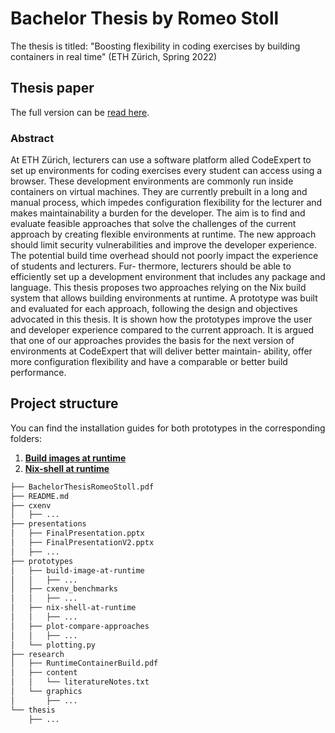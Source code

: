 # Bachelor Thesis by Romeo Stoll

The thesis is titled: "Boosting flexibility in coding exercises by building containers in real time" (ETH Zürich, Spring 2022)

## Thesis paper

The full version can be [read here](./BachelorThesisRomeoStoll.pdf).

### Abstract

At ETH Zürich, lecturers can use a software platform alled CodeExpert to set up environments for coding exercises every student can access using a browser. These development environments are commonly run inside containers on virtual machines. They are currently prebuilt in a long and manual process, which impedes configuration flexibility for the lecturer and makes maintainability a burden for the developer.
The aim is to find and evaluate feasible approaches that solve the challenges of the current approach by creating flexible environments at runtime. The new approach should limit security vulnerabilities and improve the developer experience. The potential build time overhead should not poorly impact the experience of students and lecturers. Fur- thermore, lecturers should be able to efficiently set up a development environment that includes any package and language.
This thesis proposes two approaches relying on the Nix build system that allows building environments at runtime. A prototype was built and evaluated for each approach, following the design and objectives advocated in this thesis. It is shown how the prototypes improve the user and developer experience compared to the current approach.
It is argued that one of our approaches provides the basis for the next version of environments at CodeExpert that will deliver better maintain- ability, offer more configuration flexibility and have a comparable or better build performance.

## Project structure

You can find the installation guides for both prototypes in the corresponding folders:

1. [**Build images at runtime**](./prototypes/build-image-at-runtime)
2. [**Nix-shell at runtime**](./prototypes/nix-shell-at-runtime)

```bash
├── BachelorThesisRomeoStoll.pdf
├── README.md
├── cxenv
│   ├── ...
├── presentations
│   ├── FinalPresentation.pptx
│   ├── FinalPresentationV2.pptx
│   ├── ...
├── prototypes
│   ├── build-image-at-runtime
│   │   ├── ...
│   ├── cxenv_benchmarks
│   │   ├── ...
│   ├── nix-shell-at-runtime
│   │   ├── ...
│   ├── plot-compare-approaches
│   │   ├── ...
│   └── plotting.py
├── research
│   ├── RuntimeContainerBuild.pdf
│   ├── content
│   │   └── literatureNotes.txt
│   └── graphics
│       ├── ...
└── thesis
    ├── ...
```
